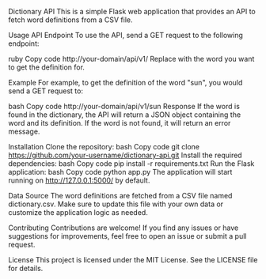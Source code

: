 
Dictionary API
This is a simple Flask web application that provides an API to fetch word definitions from a CSV file.

Usage
API Endpoint
To use the API, send a GET request to the following endpoint:

ruby
Copy code
http://your-domain/api/v1/<word>
Replace <word> with the word you want to get the definition for.

Example
For example, to get the definition of the word "sun", you would send a GET request to:

bash
Copy code
http://your-domain/api/v1/sun
Response
If the word is found in the dictionary, the API will return a JSON object containing the word and its definition. If the word is not found, it will return an error message.

Installation
Clone the repository:
bash
Copy code
git clone https://github.com/your-username/dictionary-api.git
Install the required dependencies:
bash
Copy code
pip install -r requirements.txt
Run the Flask application:
bash
Copy code
python app.py
The application will start running on http://127.0.0.1:5000/ by default.

Data Source
The word definitions are fetched from a CSV file named dictionary.csv. Make sure to update this file with your own data or customize the application logic as needed.

Contributing
Contributions are welcome! If you find any issues or have suggestions for improvements, feel free to open an issue or submit a pull request.

License
This project is licensed under the MIT License. See the LICENSE file for details.
